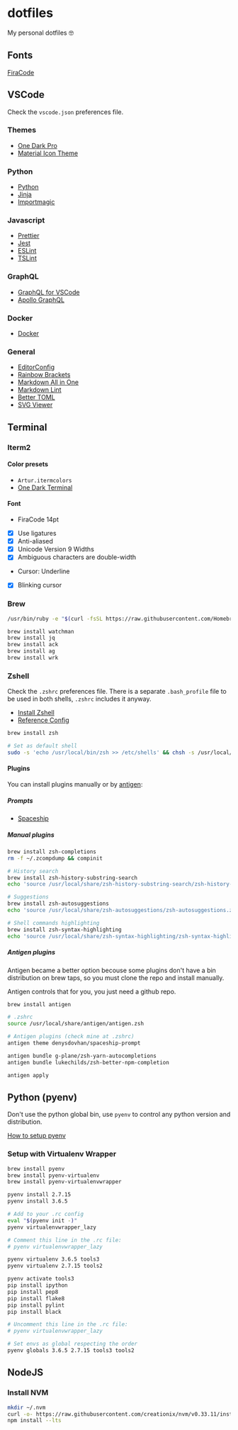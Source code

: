 # dotfiles

My personal dotfiles 🤓

## Fonts

[FiraCode](https://github.com/tonsky/FiraCode)

## VSCode

Check the `vscode.json` preferences file.

### Themes

- [One Dark Pro](https://marketplace.visualstudio.com/items?itemName=zhuangtongfa.Material-theme)
- [Material Icon Theme](https://marketplace.visualstudio.com/items?itemName=PKief.material-icon-theme)

### Python

- [Python](https://marketplace.visualstudio.com/items?itemName=ms-python.python)
- [Jinja](https://marketplace.visualstudio.com/items?itemName=wholroyd.jinja)
- [Importmagic](https://marketplace.visualstudio.com/items?itemName=brainfit.vscode-importmagic)

### Javascript

- [Prettier](https://marketplace.visualstudio.com/items?itemName=esbenp.prettier-vscode)
- [Jest](https://marketplace.visualstudio.com/items?itemName=Orta.vscode-jest)
- [ESLint](https://marketplace.visualstudio.com/items?itemName=dbaeumer.vscode-eslint)
- [TSLint](https://marketplace.visualstudio.com/items?itemName=ms-vscode.vscode-typescript-tslint-plugin)

### GraphQL

- [GraphQL for VSCode](https://marketplace.visualstudio.com/items?itemName=kumar-harsh.graphql-for-vscode)
- [Apollo GraphQL](https://marketplace.visualstudio.com/items?itemName=apollographql.vscode-apollo)

### Docker

- [Docker](https://marketplace.visualstudio.com/items?itemName=PeterJausovec.vscode-docker)

### General

- [EditorConfig](https://marketplace.visualstudio.com/items?itemName=EditorConfig.EditorConfig)
- [Rainbow Brackets](https://marketplace.visualstudio.com/items?itemName=2gua.rainbow-brackets)
- [Markdown All in One](https://marketplace.visualstudio.com/items?itemName=yzhang.markdown-all-in-one)
- [Markdown Lint](https://marketplace.visualstudio.com/items?itemName=DavidAnson.vscode-markdownlint)
- [Better TOML](https://marketplace.visualstudio.com/items?itemName=bungcip.better-toml)
- [SVG Viewer](https://marketplace.visualstudio.com/items?itemName=cssho.vscode-svgviewer)

## Terminal

### Iterm2

#### Color presets

- `Artur.itermcolors`
- [One Dark Terminal](https://github.com/nathanbuchar/atom-one-dark-terminal)

#### Font

- FiraCode 14pt
- [x] Use ligatures
- [x] Anti-aliased
- [x] Unicode Version 9 Widths
- [x] Ambiguous characters are double-width

- Cursor: Underline
- [x] Blinking cursor

### Brew

```sh
/usr/bin/ruby -e "$(curl -fsSL https://raw.githubusercontent.com/Homebrew/install/master/install)"

brew install watchman
brew install jq
brew install ack
brew install ag
brew install wrk
```

### Zshell

Check the `.zshrc` preferences file. There is a separate `.bash_profile` file
to be used in both shells, `.zshrc` includes it anyway.

- [Install Zshell](https://gist.github.com/derhuerst/12a1558a4b408b3b2b6e)
- [Reference Config](https://gist.github.com/OliverJAsh/1a7eff33bee819eab4bee9fc8584ecc5)

```sh
brew install zsh

# Set as default shell
sudo -s 'echo /usr/local/bin/zsh >> /etc/shells' && chsh -s /usr/local/bin/zsh
```

#### Plugins

You can install plugins manually or by [antigen](https://github.com/zsh-users/antigen):

##### Prompts

- [Spaceship](https://github.com/denysdovhan/spaceship-prompt)

##### Manual plugins

```sh
brew install zsh-completions
rm -f ~/.zcompdump && compinit

# History search
brew install zsh-history-substring-search
echo 'source /usr/local/share/zsh-history-substring-search/zsh-history-substring-search.zsh' >> ~/.zshrc

# Suggestions
brew install zsh-autosuggestions
echo 'source /usr/local/share/zsh-autosuggestions/zsh-autosuggestions.zsh' >> ~/.zshrc

# Shell commands highlighting
brew install zsh-syntax-highlighting
echo 'source /usr/local/share/zsh-syntax-highlighting/zsh-syntax-highlighting.zsh' >> ~/.zshrc
```

##### Antigen plugins

Antigen became a better option becouse some plugins don't have a bin
distribution on brew taps, so you must clone the repo and install manually.

Antigen controls that for you, you just need a github repo.

```sh
brew install antigen
```

```sh
# .zshrc
source /usr/local/share/antigen/antigen.zsh

# Antigen plugins (check mine at .zshrc)
antigen theme denysdovhan/spaceship-prompt

antigen bundle g-plane/zsh-yarn-autocompletions
antigen bundle lukechilds/zsh-better-npm-completion

antigen apply
```

## Python (pyenv)

Don't use the python global bin, use `pyenv` to control any python version and
distribution.

[How to setup pyenv](https://medium.com/welcome-to-the-django/guia-definitivo-para-organizar-meu-ambiente-python-a16e2479b753https://medium.com/welcome-to-the-django/guia-definitivo-para-organizar-meu-ambiente-python-a16e2479b753)

### Setup with Virtualenv Wrapper

```sh
brew install pyenv
brew install pyenv-virtualenv
brew install pyenv-virtualenvwrapper

pyenv install 2.7.15
pyenv install 3.6.5
```

```sh
# Add to your .rc config
eval "$(pyenv init -)"
pyenv virtualenvwrapper_lazy
```

```sh
# Comment this line in the .rc file:
# pyenv virtualenvwrapper_lazy

pyenv virtualenv 3.6.5 tools3
pyenv virtualenv 2.7.15 tools2

pyenv activate tools3
pip install ipython
pip install pep8
pip install flake8
pip install pylint
pip install black

# Uncomment this line in the .rc file:
# pyenv virtualenvwrapper_lazy
```

```sh
# Set envs as global respecting the order
pyenv globals 3.6.5 2.7.15 tools3 tools2
```

## NodeJS

### Install NVM

```sh
mkdir ~/.nvm
curl -o- https://raw.githubusercontent.com/creationix/nvm/v0.33.11/install.sh | bash
npm install --lts
```
